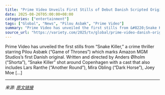 ```yaml
---
title: "Prime Video Unveils First Stills of Debut Danish Scripted Original ‘Snake Killer’ Starring Pilou Asbæk (EXCLUSIVE)"
date: 2025-08-26T05:00:00+08:00
categories: ["entertainment"]
tags: ["Global", "News", "Pilou Asbæk", "Prime Video"]
summary: "Prime Video has unveiled the first stills from &#8220;Snake Killer,&#8221; a crime thriller starring Pilou Asbæk (&#8220;Game of Thrones&#8221;) which marks Amazon MGM Studios&#8217;s first Danish ori"
source_url: "https://variety.com/2025/tv/global/prime-video-danish-original-snake-killer-pilou-asbaek-1236498019/"
---
```


Prime Video has unveiled the first stills from &#8220;Snake Killer,&#8221; a crime thriller starring Pilou Asbæk (&#8220;Game of Thrones&#8221;) which marks Amazon MGM Studios&#8217;s first Danish original. Written and directed by Anders Ølholm (&#8220;Shorta&#8221;), &#8220;Snake Killer&#8221; shot around Copenhagen with a cast that also includes Lars Ranthe (&#8220;Another Round&#8221;), Mira Obling (&#8220;Dark Horse&#8221;), Joey Moe [&#8230;]

---

*来源: [原文链接](https://variety.com/2025/tv/global/prime-video-danish-original-snake-killer-pilou-asbaek-1236498019/)*
